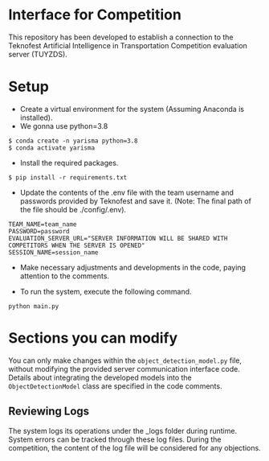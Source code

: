 # Interface for Competition
This repository has been developed to establish a connection to the Teknofest Artificial Intelligence in Transportation Competition evaluation server (TUYZDS). 
 

# Setup

- Create a virtual environment for the system (Assuming Anaconda is installed).
- We gonna use python=3.8
```shell
$ conda create -n yarisma python=3.8
$ conda activate yarisma
```
- Install the required packages.
```shell
$ pip install -r requirements.txt
```
- Update the contents of the .env file with the team username and passwords provided by Teknofest and save it. (Note: The final path of the file should be ./config/.env).
````text
TEAM_NAME=team_name
PASSWORD=password
EVALUATION_SERVER_URL="SERVER INFORMATION WILL BE SHARED WITH COMPETITORS WHEN THE SERVER IS OPENED"
SESSION_NAME=session_name
````
- Make necessary adjustments and developments in the code, paying attention to the comments.

- To run the system, execute the following command.
````shell
python main.py
````
# Sections you can modify
You can only make changes within the ```object_detection_model.py``` file, without modifying the provided server communication interface code. 
Details about integrating the developed models into the ``ObjectDetectionModel`` class are specified in the code comments. 

## Reviewing Logs
The system logs its operations under the _logs folder during runtime. System errors can be tracked through these log files. 
During the competition, the content of the log file will be considered for any objections.
